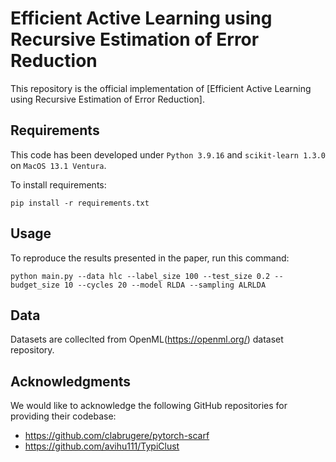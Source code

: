 # Efficient Active Learning using Recursive Estimation of Error Reduction

This repository is the official implementation of [Efficient Active Learning using Recursive Estimation of Error Reduction].

## Requirements

This code has been developed under `Python 3.9.16` and `scikit-learn 1.3.0` on `MacOS 13.1 Ventura`.

To install requirements:

```setup
pip install -r requirements.txt
```

## Usage

To reproduce the results presented in the paper, run this command:

```
python main.py --data hlc --label_size 100 --test_size 0.2 --budget_size 10 --cycles 20 --model RLDA --sampling ALRLDA
```

## Data

Datasets are colleclted from OpenML(https://openml.org/) dataset repository.

## Acknowledgments

We would like to acknowledge the following GitHub repositories for providing their codebase:

- https://github.com/clabrugere/pytorch-scarf
- https://github.com/avihu111/TypiClust
